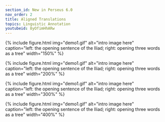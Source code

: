 ```yaml
---
section_id: New in Perseus 6.0
nav_order: 2
title: Aligned Translations
topics: Linguistic Annotation
youtubeid: 8yOfimHhARw
---
```




{% include figure.html img="demo1.gif" alt="intro image here" caption="left: the opening sentence of the Iliad; right: opening three words as a tree" width="150%" %}

{% include figure.html img="demo1.gif" alt="intro image here" caption="left: the opening sentence of the Iliad; right: opening three words as a tree" width="200%" %}

{% include figure.html img="demo1.gif" alt="intro image here" caption="left: the opening sentence of the Iliad; right: opening three words as a tree" width="300%" %}

{% include figure.html img="demo1.gif" alt="intro image here" caption="left: the opening sentence of the Iliad; right: opening three words as a tree" width="400%" %}
